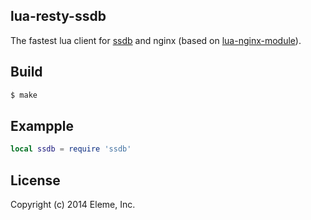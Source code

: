 lua-resty-ssdb
--------------

The fastest lua client for [ssdb](https://github.com/ideawu/ssdb) and nginx
(based on [lua-nginx-module](https://github.com/openresty/lua-nginx-module)).

Build
------

```bash
$ make
```

Exampple
--------

```lua
local ssdb = require 'ssdb'
```

License
--------

Copyright (c) 2014 Eleme, Inc.
